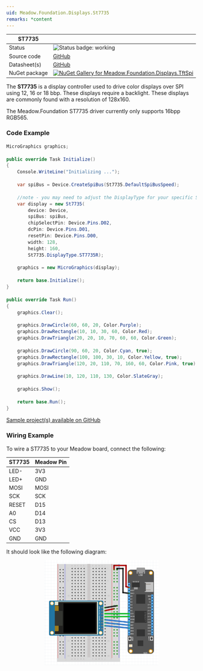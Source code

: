 ```yaml
---
uid: Meadow.Foundation.Displays.St7735
remarks: *content
---
```


| ST7735 | |
|--------|--------|
| Status | <img src="https://img.shields.io/badge/Working-brightgreen" style="width: auto; height: -webkit-fill-available;" alt="Status badge: working" /> |
| Source code | [GitHub](https://github.com/WildernessLabs/Meadow.Foundation/tree/main/Source/Meadow.Foundation.Peripherals/Displays.TftSpi/Driver/Drivers) |
| Datasheet(s) | [GitHub](https://github.com/WildernessLabs/Meadow.Foundation/tree/main/Source/Meadow.Foundation.Peripherals/Displays.TftSpi/Datasheet) |
| NuGet package | <a href="https://www.nuget.org/packages/Meadow.Foundation.Displays.TftSpi/" target="_blank"><img src="https://img.shields.io/nuget/v/Meadow.Foundation.Displays.TftSpi.svg?label=Meadow.Foundation.Displays.TftSpi" alt="NuGet Gallery for Meadow.Foundation.Displays.TftSpi" /></a> |

The **ST7735** is a display controller used to drive color displays over SPI using 12, 16 or 18 bbp. These displays require a backlight. These displays are commonly found with a resolution of 128x160.

The Meadow.Foundation ST7735 driver currently only supports 16bpp RGB565.

### Code Example

```csharp
MicroGraphics graphics;

public override Task Initialize()
{
    Console.WriteLine("Initializing ...");

    var spiBus = Device.CreateSpiBus(St7735.DefaultSpiBusSpeed);

    //note - you may need to adjust the DisplayType for your specific St7735
    var display = new St7735(
        device: Device,
        spiBus: spiBus,
        chipSelectPin: Device.Pins.D02,
        dcPin: Device.Pins.D01,
        resetPin: Device.Pins.D00,
        width: 128,
        height: 160,
        St7735.DisplayType.ST7735R);

    graphics = new MicroGraphics(display);

    return base.Initialize();
}

public override Task Run()
{
    graphics.Clear();

    graphics.DrawCircle(60, 60, 20, Color.Purple);
    graphics.DrawRectangle(10, 10, 30, 60, Color.Red);
    graphics.DrawTriangle(20, 20, 10, 70, 60, 60, Color.Green);

    graphics.DrawCircle(90, 60, 20, Color.Cyan, true);
    graphics.DrawRectangle(100, 100, 30, 10, Color.Yellow, true);
    graphics.DrawTriangle(120, 20, 110, 70, 160, 60, Color.Pink, true);

    graphics.DrawLine(10, 120, 110, 130, Color.SlateGray);

    graphics.Show();

    return base.Run();
}

```

[Sample project(s) available on GitHub](https://github.com/WildernessLabs/Meadow.Foundation/tree/main/Source/Meadow.Foundation.Peripherals/Displays.TftSpi/Samples/St7735_Sample)

### Wiring Example

 To wire a ST7735 to your Meadow board, connect the following:

| ST7735 | Meadow Pin |
|---------|------------|
| LED-    | 3V3        |
| LED+    | GND        |
| MOSI    | MOSI       |
| SCK     | SCK        |
| RESET   | D15        |
| A0      | D14        |
| CS      | D13        |
| VCC     | 3V3        |
| GND     | GND        |

It should look like the following diagram:

<img src="../../API_Assets/Meadow.Foundation.Displays.Tft.ST7735/ST7735_Fritzing.png" 
    style="width: 60%; display: block; margin-left: auto; margin-right: auto;" />




